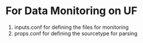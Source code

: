 # For Data Monitoring on UF

1. inputs.conf for defining the files for monitoring
2. props.conf for defining the sourcetype for parsing
